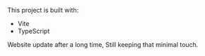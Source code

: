 This project is built with:
- Vite
- TypeScript<br>

Website update after a long time, Still keeping that minimal touch.

